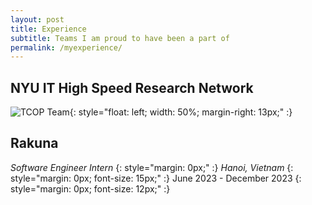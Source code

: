 ```yaml
---
layout: post
title: Experience
subtitle: Teams I am proud to have been a part of
permalink: /myexperience/
---
```


## **NYU IT High Speed Research Network**

![TCOP Team](../assets/tcopteam.png){: style="float: left; width: 50%; margin-right: 13px;" :}
## **Rakuna**
_Software Engineer Intern_
{: style="margin: 0px;" :}
_Hanoi, Vietnam_
{: style="margin: 0px; font-size: 15px;" :}
June 2023 - December 2023
{: style="margin: 0px; font-size: 12px;" :}

